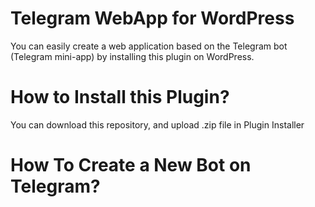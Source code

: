 # Telegram WebApp for WordPress
You can easily create a web application based on the Telegram bot (Telegram mini-app) by installing this plugin on WordPress.

# How to Install this Plugin?
You can download this repository, and upload .zip file in Plugin Installer

# How To Create a New Bot on Telegram?
